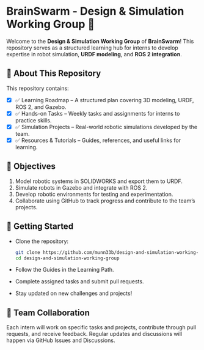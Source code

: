 # BrainSwarm - Design & Simulation Working Group 🚀

Welcome to the **Design & Simulation Working Group** of **BrainSwarm**! This repository serves as a structured learning hub for interns to develop expertise in robot simulation, **URDF modeling**, and **ROS 2 integration**.

## 📌 About This Repository
This repository contains:

- [x] ✅ Learning Roadmap – A structured plan covering 3D modeling, URDF, ROS 2, and Gazebo.
- [x] ✅ Hands-on Tasks – Weekly tasks and assignments for interns to practice skills.
- [x] ✅ Simulation Projects – Real-world robotic simulations developed by the team.
- [x] ✅ Resources & Tutorials – Guides, references, and useful links for learning.

## 🎯 Objectives
1. Model robotic systems in SOLIDWORKS and export them to URDF.
2. Simulate robots in Gazebo and integrate with ROS 2.
3. Develop robotic environments for testing and experimentation.
4. Collaborate using GitHub to track progress and contribute to the team’s projects.

## 🚀 Getting Started

- Clone the repository:

  ```bash
  git clone https://github.com/munn33b/design-and-simulation-working-group.git
  cd design-and-simulation-working-group
  ```

- Follow the Guides in the Learning Path.

- Complete assigned tasks and submit pull requests.

- Stay updated on new challenges and projects!

## 👥 Team Collaboration
Each intern will work on specific tasks and projects, contribute through pull requests, and receive feedback. Regular updates and discussions will happen via GitHub Issues and Discussions.
